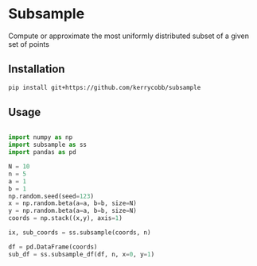 # Subsample

Compute or approximate the most uniformly distributed subset of a given set of points


## Installation

```bash
pip install git+https://github.com/kerrycobb/subsample
```

## Usage

```python

import numpy as np
import subsample as ss
import pandas as pd

N = 10
n = 5
a = 1
b = 1
np.random.seed(seed=123)
x = np.random.beta(a=a, b=b, size=N)
y = np.random.beta(a=a, b=b, size=N)
coords = np.stack((x,y), axis=1)

ix, sub_coords = ss.subsample(coords, n)

df = pd.DataFrame(coords)
sub_df = ss.subsample_df(df, n, x=0, y=1)

```
